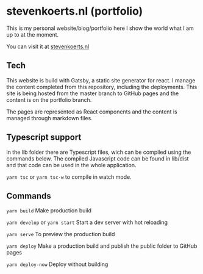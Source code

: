 # stevenkoerts.nl (portfolio)

This is my personal website/blog/portfolio here I show the world what I am up to at the moment.

You can visit it at [stevenkoerts.nl](https://stevenkoerts.nl)

## Tech 

This website is build with Gatsby, a static site generator for react. I manage the content completed from this repository, including the deployments. 
This site is being hosted from the master branch to GitHub pages and the content is on the portfolio branch. 

The pages are represented as React components and the content is managed through markdown files. 

## Typescript support 

in the lib folder there are Typescript files, wich can be compiled using the commands below. The compiled Javascript code can be found in lib/dist and that code can be 
used in the whole application. 

`yarn tsc` or `yarn tsc-w` to compile in watch mode. 


## Commands 

`yarn build` Make production build 

`yarn develop` or `yarn start` Start a dev server with hot reloading 

`yarn serve` To preview the production build 

`yarn deploy` Make a production build and publish the public folder to GitHub pages 

`yarn deploy-now` Deploy without building
